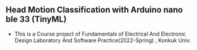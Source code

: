 ## Head Motion Classification with Arduino nano ble 33 (TinyML)
- This is a Course project of Fundamentals of Electrical And Electronic Design Laboratory And Software Practice(2022-Spring) , Konkuk Univ. 
